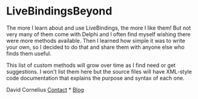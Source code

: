 # LiveBindingsBeyond
The more I learn about and use LiveBindings, the more I like them! But not very many of them come with Delphi and I often find myself wishing there were more methods available. Then I learned how simple it was to write your own, so I decided to do that and share them with anyone else who finds them useful.

This list of custom methods will grow over time as I find need or get suggestions. I won't list them here but the source files will have XML-style code documentation that explains the purpose and syntax of each one.

David Cornelius
[Contact](https://corneliusconcepts.com/contact_us) * [Blog](https://corneliusconcepts.tech)
